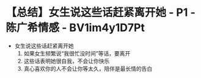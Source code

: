 # 【总结】女生说这些话赶紧离开她 - P1 - 陈广希情感 - BV1im4y1D7Pt

-   女生说这些话赶紧离开她
    1.  如果女生频繁说“我很忙没时间”等话，要离开
    2.  这些话表明她很自我，不会让你快乐
    3.  真心喜欢你的人不会让你等太久，陪伴是最长情的告白
